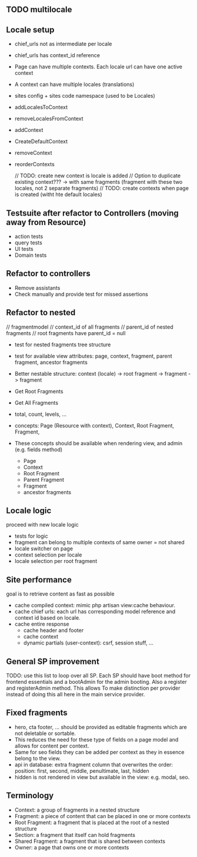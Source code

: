 ## TODO multilocale

## Locale setup

- chief_urls not as intermediate per locale
- chief_urls has context_id reference
- Page can have multiple contexts. Each locale url can have one active context
- A context can have multiple locales (translations)
- sites config + sites code namespace (used to be Locales)

- addLocalesToContext
- removeLocalesFromContext
- addContext
- CreateDefaultContext
- removeContext
- reorderContexts

  // TODO: create new context is locale is added
  // Option to duplicate existing context??? -> with same fragments (fragment with these two locales, not 2 separate
  fragments)
  // TODO: create contexts when page is created (witht hte default locales)

## Testsuite after refactor to Controllers (moving away from Resource)

- action tests
- query tests
- UI tests
- Domain tests

## Refactor to controllers

- Remove assistants
- Check manually and provide test for missed assertions

## Refactor to nested

// fragmentmodel
// context_id of all fragments
// parent_id of nested fragments
// root fragments have parent_id = null

- test for nested fragments tree structure
- test for available view attributes: page, context, fragment, parent fragment, ancestor fragments

- Better nestable structure: context (locale) -> root fragment -> fragment -> fragment
- Get Root Fragments
- Get All Fragments
- total, count, levels, ...
- concepts: Page (Resource with context), Context, Root Fragment, Fragment,
- These concepts should be available when rendering view, and admin (e.g. fields method)
    - Page
    - Context
    - Root Fragment
    - Parent Fragment
    - Fragment
    - ancestor fragments

## Locale logic

proceed with new locale logic

- tests for logic
- fragment can belong to multiple contexts of same owner = not shared
- locale switcher on page
- context selection per locale
- locale selection per root fragment

## Site performance

goal is to retrieve content as fast as possible

- cache compiled context: mimic php artisan view:cache behaviour.
- cache chief urls: each url has corresponding model reference and context id based on locale.
- cache entire response
    - cache header and footer
    - cache context
    - dynamic partials (user-context): csrf, session stuff, ...

## General SP improvement

TODO: use this list to loop over all SP. Each SP should have boot method for frontend essentials
and a bootAdmin for the admin booting. Also a register and registerAdmin method. This allows
To make distinction per provider instead of doing this all here in the main service provider.

## Fixed fragments

- hero, cta footer, ... should be provided as editable fragments which are not deletable or sortable.
- This reduces the need for these type of fields on a page model and allows for content per context.
- Same for seo fields they can be added per context as they in essence belong to the view.
- api in database: extra fragment column that overwrites the order: position: first, second, middle, penultimate, last,
  hidden
- hidden is not rendered in view but available in the view: e.g. modal, seo.

## Terminology

- Context: a group of fragments in a nested structure
- Fragment: a piece of content that can be placed in one or more contexts
- Root Fragment: a fragment that is placed at the root of a nested structure
- Section: a fragment that itself can hold fragments
- Shared Fragment: a fragment that is shared between contexts
- Owner: a page that owns one or more contexts 

